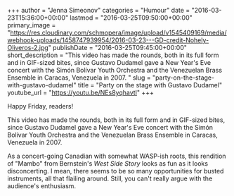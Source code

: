 +++
author = "Jenna Simeonov"
categories = "Humour"
date = "2016-03-23T15:36:00+00:00"
lastmod = "2016-03-25T09:50:00+00:00"
primary_image = "https://res.cloudinary.com/schmopera/image/upload/v1545409169/media/webhook-uploads/1458747939954/2016-03-23---GD-credit-Nohely-Oliveros-2.jpg"
publishDate = "2016-03-25T09:45:00+00:00"
short_description = "This video has made the rounds, both in its full form and in GIF-sized bites, since Gustavo Dudamel gave a New Year&#039;s Eve concert with the Simón Bolívar Youth Orchestra and the Venezuelan Brass Ensemble in Caracas, Venezuela in 2007. "
slug = "party-on-the-stage-with-gustavo-dudamel"
title = "Party on the stage with Gustavo Dudamel"
youtube_url = "https://youtu.be/NEs8yqhavtI"
+++

Happy Friday, readers!

This video has made the rounds, both in its full form and in GIF-sized bites, since Gustavo Dudamel gave a New Year's Eve concert with the Simón Bolívar Youth Orchestra and the Venezuelan Brass Ensemble in Caracas, Venezuela in 2007. 

As a concert-going Canadian with somewhat WASP-ish roots, this rendition of "Mambo" from Bernstein's *West Side Story* looks as fun as it looks disconcerting. I mean, there seems to be so many opportunities for busted instruments, all that flailing around. Still, you can't really argue with the audience's enthusiasm.
